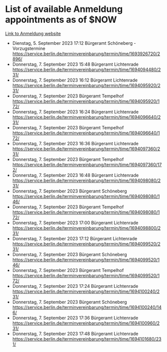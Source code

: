 # List of available Anmeldung appointments as of $NOW
[Link to Anmeldung website](https://service.berlin.de/terminvereinbarung/termin/tag.php?termin=1&anliegen[]=120686&dienstleisterlist=122210,122217,327316,122219,327312,122227,327314,122231,327346,122243,327348,122254,122252,329742,122260,329745,122262,329748,122271,327278,122273,327274,122277,327276,330436,122280,327294,122282,327290,122284,327292,122291,327270,122285,327266,122286,327264,122296,327268,150230,329760,122297,327286,122294,327284,122312,329763,122314,329775,122304,327330,122311,327334,122309,327332,317869,122281,327352,122279,329772,122283,122276,327324,122274,327326,122267,329766,122246,327318,122251,327320,122257,327322,122208,327298,122226,327300&herkunft=http%3A%2F%2Fservice.berlin.de%2Fdienstleistung%2F120686%2F)
- Dienstag, 5. September 2023 17:12 Bürgeramt Schöneberg - Vorzugstermine https://service.berlin.de/terminvereinbarung/termin/time/1693926720/2896/
- Donnerstag, 7. September 2023 15:48 Bürgeramt Lichtenrade https://service.berlin.de/terminvereinbarung/termin/time/1694094480/231/
- Donnerstag, 7. September 2023 16:12 Bürgeramt Lichtenrade https://service.berlin.de/terminvereinbarung/termin/time/1694095920/231/
- Donnerstag, 7. September 2023  Bürgeramt Tempelhof https://service.berlin.de/terminvereinbarung/termin/time/1694095920/172/
- Donnerstag, 7. September 2023 16:24 Bürgeramt Lichtenrade https://service.berlin.de/terminvereinbarung/termin/time/1694096640/231/
- Donnerstag, 7. September 2023  Bürgeramt Tempelhof https://service.berlin.de/terminvereinbarung/termin/time/1694096640/172/
- Donnerstag, 7. September 2023 16:36 Bürgeramt Lichtenrade https://service.berlin.de/terminvereinbarung/termin/time/1694097360/231/
- Donnerstag, 7. September 2023  Bürgeramt Tempelhof https://service.berlin.de/terminvereinbarung/termin/time/1694097360/172/
- Donnerstag, 7. September 2023 16:48 Bürgeramt Lichtenrade https://service.berlin.de/terminvereinbarung/termin/time/1694098080/231/
- Donnerstag, 7. September 2023  Bürgeramt Schöneberg https://service.berlin.de/terminvereinbarung/termin/time/1694098080/146/
- Donnerstag, 7. September 2023  Bürgeramt Tempelhof https://service.berlin.de/terminvereinbarung/termin/time/1694098080/172/
- Donnerstag, 7. September 2023 17:00 Bürgeramt Lichtenrade https://service.berlin.de/terminvereinbarung/termin/time/1694098800/231/
- Donnerstag, 7. September 2023 17:12 Bürgeramt Lichtenrade https://service.berlin.de/terminvereinbarung/termin/time/1694099520/231/
- Donnerstag, 7. September 2023  Bürgeramt Schöneberg https://service.berlin.de/terminvereinbarung/termin/time/1694099520/146/
- Donnerstag, 7. September 2023  Bürgeramt Tempelhof https://service.berlin.de/terminvereinbarung/termin/time/1694099520/172/
- Donnerstag, 7. September 2023 17:24 Bürgeramt Lichtenrade https://service.berlin.de/terminvereinbarung/termin/time/1694100240/231/
- Donnerstag, 7. September 2023  Bürgeramt Schöneberg https://service.berlin.de/terminvereinbarung/termin/time/1694100240/146/
- Donnerstag, 7. September 2023 17:36 Bürgeramt Lichtenrade https://service.berlin.de/terminvereinbarung/termin/time/1694100960/231/
- Donnerstag, 7. September 2023 17:48 Bürgeramt Lichtenrade https://service.berlin.de/terminvereinbarung/termin/time/1694101680/231/
